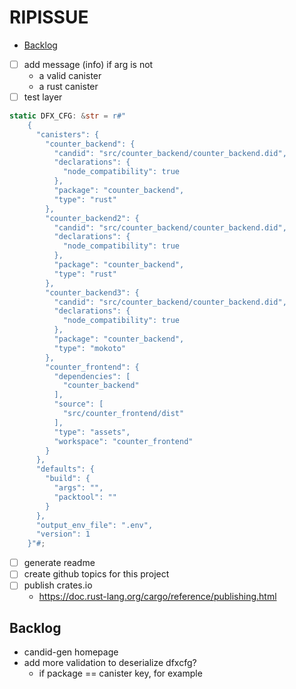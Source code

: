 # RIPISSUE

<!-- toc -->

- [Backlog](#backlog)

<!-- tocstop -->

- [ ] add message (info) if arg is not
  - a valid canister
  - a rust canister
- [ ] test layer
```rs
static DFX_CFG: &str = r#"
    {
      "canisters": {
        "counter_backend": {
          "candid": "src/counter_backend/counter_backend.did",
          "declarations": {
            "node_compatibility": true
          },
          "package": "counter_backend",
          "type": "rust"
        },
        "counter_backend2": {
          "candid": "src/counter_backend/counter_backend.did",
          "declarations": {
            "node_compatibility": true
          },
          "package": "counter_backend",
          "type": "rust"
        },
        "counter_backend3": {
          "candid": "src/counter_backend/counter_backend.did",
          "declarations": {
            "node_compatibility": true
          },
          "package": "counter_backend",
          "type": "mokoto"
        },
        "counter_frontend": {
          "dependencies": [
            "counter_backend"
          ],
          "source": [
            "src/counter_frontend/dist"
          ],
          "type": "assets",
          "workspace": "counter_frontend"
        }
      },
      "defaults": {
        "build": {
          "args": "",
          "packtool": ""
        }
      },
      "output_env_file": ".env",
      "version": 1
    }"#;
```
- [ ] generate readme
- [ ] create github topics for this project
- [ ] publish crates.io
  - https://doc.rust-lang.org/cargo/reference/publishing.html

## Backlog

- candid-gen homepage
- add more validation to deserialize dfxcfg?
  - if package == canister key, for example
